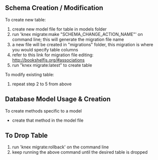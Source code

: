 ## Schema Creation / Modification
To create new table:
1. create new model file for table in models folder
2. run 'knex migrate:make "SCHEMA_CHANGE_ACTION_NAME"' on command line; this will generate the migration file name
3. a new file will be created in "migrations" folder, this migration is where you would specify table columns
4. refer to this link for migration file editing: http://bookshelfjs.org/#associations
5. run "knex migrate:latest" to create table

To modify existing table:
1. repeat step 2 to 5 from above


## Database Model Usage & Creation 
To create methods specific to a model
* create that method in the model file


## To Drop Table
1. run 'knex migrate:rollback' on the command line
2. keep running the above command until the desired table is dropped
